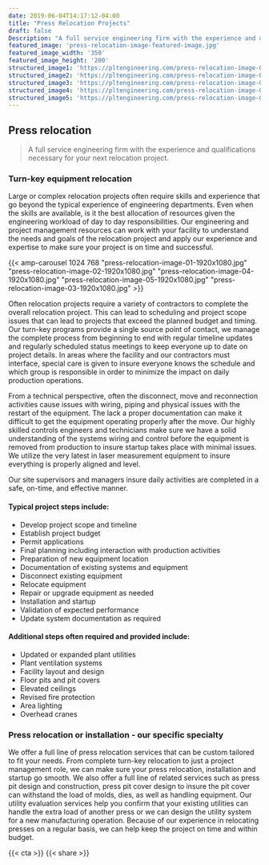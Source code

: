 ```yaml
---
date: 2019-06-04T14:17:12-04:00
title: "Press Relocation Projects"
draft: false
Description: "A full service engineering firm with the experience and qualifications necessary for your next relocation project..."
featured_image: 'press-relocation-image-featured-image.jpg'
featured_image_width: '350'
featured_image_height: '200'
structured_image1: 'https://pltengineering.com/press-relocation-image-01-1920x1080.jpg'
structured_image2: 'https://pltengineering.com/press-relocation-image-02-1920x1080.jpg'
structured_image3: 'https://pltengineering.com/press-relocation-image-04-1920x1080.jpg'
structured_image4: 'https://pltengineering.com/press-relocation-image-05-1920x1080.jpg'
structured_image5: 'https://pltengineering.com/press-relocation-image-03-1920x1080.jpg'
---
```


## Press relocation

> A full service engineering firm with the experience and qualifications necessary for your next relocation project.

### Turn-key equipment relocation

Large or complex relocation projects often require skills and experience that go beyond the typical experience of engineering departments.  Even when the skills are available, is it the best allocation of resources given the engineering workload of day to day responsibilities.   Our engineering and project management resources can work with your facility to understand the needs and goals of the relocation project and apply our experience and expertise to make sure your project is on time and successful.


{{< amp-carousel 1024 768 "press-relocation-image-01-1920x1080.jpg" "press-relocation-image-02-1920x1080.jpg" "press-relocation-image-04-1920x1080.jpg" "press-relocation-image-05-1920x1080.jpg" "press-relocation-image-03-1920x1080.jpg" >}}

Often relocation projects require a variety of contractors to complete the overall relocation project.  This can lead to scheduling and project scope issues that can lead to projects that exceed the planned budget and timing.  Our turn-key programs provide a single source point of contact, we manage the complete process from beginning to end with regular timeline updates and regularly scheduled status meetings to keep everyone up to date on project details.  In areas where the facility and our contractors must interface, special care is given to insure everyone knows the schedule and which group is responsible in order to minimize the impact on daily production operations.

From a technical perspective, often the disconnect, move and reconnection activities cause issues with wiring, piping and physical issues with the restart of the equipment.  The lack a proper documentation can make it difficult to get the equipment operating properly after the move.  Our highly skilled controls engineers and technicians make sure we have a solid understanding of the systems wiring and control before the equipment is removed from production to insure startup takes place with minimal issues.  We utilize the very latest in laser measurement equipment to insure everything is properly aligned and level.

Our site supervisors and managers insure daily activities are completed in a safe, on-time, and effective manner.

#### Typical project steps include:

- Develop project scope and timeline
- Establish project budget 
- Permit applications
- Final planning including interaction with production activities
- Preparation of new equipment location
- Documentation of existing systems and equipment
- Disconnect existing equipment
- Relocate equipment
- Repair or upgrade equipment as needed
- Installation and startup
- Validation of expected performance
- Update system documentation as required
 

#### Additional steps often required and provided include:

- Updated or expanded plant utilities
- Plant ventilation systems
- Facility layout and design
- Floor pits and pit covers
- Elevated ceilings 
- Revised fire protection
- Area lighting 
- Overhead cranes

### Press relocation or installation - our specific specialty

We offer a full line of press relocation services that can be custom tailored to fit your needs. From complete turn-key relocation to just a project management role, we can make sure your press relocation, installation and startup go smooth. We also offer a full line of related services such as press pit design and construction, press pit cover design to insure the pit cover can withstand the load of molds, dies, as well as handling equipment. Our utility evaluation services help you confirm that your existing utilities can handle the extra load of another press or we can design the utility system for a new manufacturing operation. Because of our experience in relocating presses on a regular basis, we can help keep the project on time and within budget.

{{< cta >}}
{{< share >}}